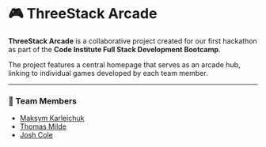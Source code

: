 # 🎮 ThreeStack Arcade

**ThreeStack Arcade** is a collaborative project created for our first hackathon as part of the **Code Institute Full Stack Development Bootcamp**.

The project features a central homepage that serves as an arcade hub, linking to individual games developed by each team member.

---

### 👥 Team Members
- [Maksym Karleichuk](https://github.com/tigerpadla) 
- [Thomas Milde](https://github.com/thomil13)
- [Josh Cole](https://github.com/ColeiosCode)
